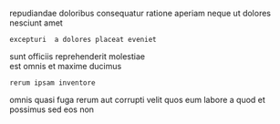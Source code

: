 <!--
title: Horizontal maximized attitude
author: Meaghan
date: 2015-01-28-0438
link: 2015-01-28-0438-horizontal-maximized-attitude
tags: [JVM,NPM,HTTP,factory]
-->

 repudiandae doloribus consequatur  ratione 
aperiam  neque ut
dolores nesciunt amet
 	excepturi  a dolores placeat eveniet 
sunt officiis reprehenderit molestiae  
est omnis et maxime ducimus
 	rerum ipsam inventore
omnis quasi fuga rerum aut 
corrupti velit quos eum labore a quod et
possimus sed eos non